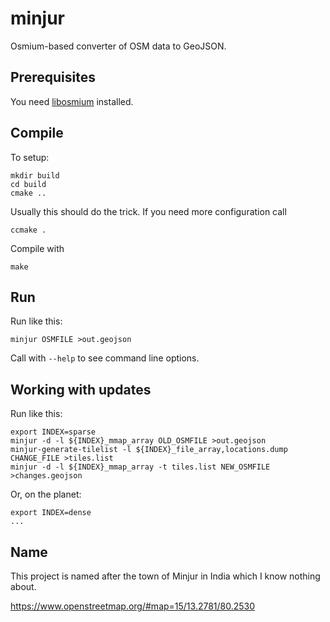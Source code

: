 
# minjur

Osmium-based converter of OSM data to GeoJSON.


## Prerequisites

You need [libosmium](https://github.com/osmcode/libosmium) installed.


## Compile

To setup:

    mkdir build
    cd build
    cmake ..

Usually this should do the trick. If you need more configuration call

    ccmake .

Compile with

    make


## Run

Run like this:

    minjur OSMFILE >out.geojson

Call with `--help` to see command line options.


## Working with updates

Run like this:

    export INDEX=sparse
    minjur -d -l ${INDEX}_mmap_array OLD_OSMFILE >out.geojson
    minjur-generate-tilelist -l ${INDEX}_file_array,locations.dump CHANGE_FILE >tiles.list
    minjur -d -l ${INDEX}_mmap_array -t tiles.list NEW_OSMFILE >changes.geojson

Or, on the planet:

    export INDEX=dense
    ...

## Name

This project is named after the town of Minjur in India which I know nothing
about.

https://www.openstreetmap.org/#map=15/13.2781/80.2530

